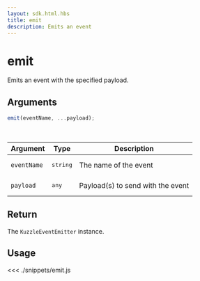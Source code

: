 ```yaml
---
layout: sdk.html.hbs
title: emit
description: Emits an event
---
```


# emit

Emits an event with the specified payload.

## Arguments

```js
emit(eventName, ...payload);
```

<br/>

| Argument    | Type              | Description                       |
| ----------- | ----------------- | --------------------------------- |
| `eventName` | <pre>string</pre> | The name of the event             |
| `payload`   | <pre>any</pre>    | Payload(s) to send with the event |

## Return

The `KuzzleEventEmitter` instance.

## Usage

<<< ./snippets/emit.js

